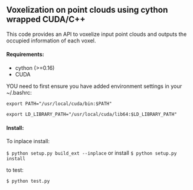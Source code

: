 ## Voxelization on point clouds using cython wrapped CUDA/C++
This code provides an API to voxelize input point clouds and outputs the occupied information of each voxel.

#### Requirements:
* cython (>=0.16)
* CUDA

YOU need to first ensure you have added environment settings in your ~/.bashrc:

`export PATH="/usr/local/cuda/bin:$PATH"`

`export LD_LIBRARY_PATH="/usr/local/cuda/lib64:$LD_LIBRARY_PATH"`

#### Install:

To inplace install:

`$ python setup.py build_ext --inplace`
or install
`$ python setup.py install`

to test:

`$ python test.py`
